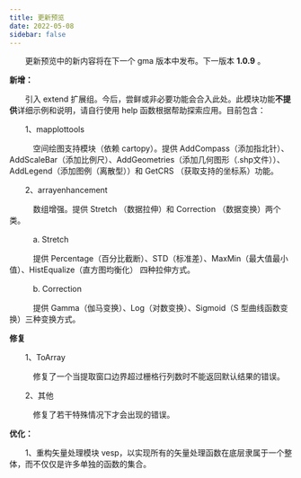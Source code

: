 ```yaml
---
title: 更新预览
date: 2022-05-08
sidebar: false
---
```


&emsp;　更新预览中的新内容将在下一个 gma 版本中发布。下一版本 **1.0.9** 。

<font color="#616AE5"><i class="fas fa-award"></i></font> **新增：**

&emsp;　引入 extend 扩展组。今后，尝鲜或非必要功能会合入此处。此模块功能**不提供**详细示例和说明，请自行使用 help 函数根据帮助探索应用。目前包含：

&emsp;　1、mapplottools

&emsp;　　空间绘图支持模块（依赖 cartopy）。提供 AddCompass（添加指北针）、AddScaleBar（添加比例尺）、AddGeometries（添加几何图形（.shp文件））、AddLegend（添加图例（离散型））和 GetCRS （获取支持的坐标系）功能。

&emsp;　2、arrayenhancement

&emsp;　　数组增强。提供 Stretch （数据拉伸）和 Correction （数据变换）两个类。

&emsp;　　a. Stretch

&emsp;　　提供 Percentage（百分比截断）、STD（标准差）、MaxMin（最大值最小值）、HistEqualize（直方图均衡化） 四种拉伸方式。

&emsp;　　b. Correction

&emsp;　　提供 Gamma（伽马变换）、Log（对数变换）、Sigmoid（S 型曲线函数变换）三种变换方式。

<font color="#FFA500"><i class="fas fa-tools"></i></font> **修复**

&emsp;　1、ToArray

&emsp;　　修复了一个当提取窗口边界超过栅格行列数时不能返回默认结果的错误。

&emsp;　2、其他

&emsp;　　修复了若干特殊情况下才会出现的错误。

<font color="#3CB371"><i class="fab fa-superpowers"></i></font> **优化：**

&emsp;　1、重构矢量处理模块 vesp，以实现所有的矢量处理函数在底层隶属于一个整体，而不仅仅是许多单独的函数的集合。
